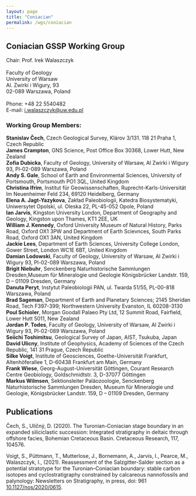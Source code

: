 ```yaml
---
layout: page
title: "Coniacian"
permalink: /wgs/coniacian
---
```

## Coniacian GSSP Working Group

<div class="person-grid">
    <div class="person">
        <div>
            <img src="https://stratigraphy.org/subcommission-cretaceous/images/person-walaszczyk.jpg" alt="" />
        </div>
        <div class="contact-details">
            Chair: Prof. Irek Walaszczyk<br />
            <br />
            Faculty of Geology<br />
            University of Warsaw<br />
            Al. Zwirki i Wigury, 93<br />
            02-089 Warszawa, Poland<br />
            <br />
            Phone: +48 22 5540482<br />
            E-mail: <a href="i.walaszczyk@uw.edu.pl<br /> ">i.walaszczyk@uw.edu.pl<br /> </a>
        </div>
    </div>
</div>

### Working Group Members:

**Stanislav Čech**, Czech Geological Survey, Klárov 3/131. 118 21 Praha 1, Czech Republic  
**James Crampton**, GNS Science, Post Office Box 30368, Lower Hutt, New Zealand  
**Zofia Dubicka**, Faculty of Geology, University of Warsaw, Al Zwirki i Wigury 93, Pl-02-089 Warszawa, Poland  
**Andy S. Gale**, School of Earth and Environmental Sciences, University of Portsmouth, Portsmouth PO1 3QL, United Kingdom  
**Christina Ifrim**, Institut für Geowissenschaften, Ruprecht-Karls-Universität Im Neuenheimer Feld 234, 69120 Heidelberg, Germany  
**Elena A. Jagt-Yazykova**, Zakład Paleobiologii, Katedra Biosystematyki, Uniwersytet Opolski, ul. Oleska 22, PL-45-052 Opole, Poland  
**Ian Jarvis**, Kingston University London, Department of Geography and Geology, Kingston upon Thames, KT1 2EE, UK  
**William J. Kennedy**, Oxford University Museum of Natural History, Parks Road, Oxford OX1 3PW and Department of Earth Scievnces, South Parks Road, Oxford OX1 3AN, United Kingdom  
**Jackie Lees**, Department of Earth Sciences, University College London, Gower Street, London WC1E 6BT, United Kingdom  
**Damian Lodowski**, Faculty of Geology, University of Warsaw, Al Zwirki i Wigury 93, Pl-02-089 Warszawa, Poland  
**Brigit Niebuhr**, Senckenberg Naturhistorische Sammlungen Dresden,Museum für Mineralogie und Geologie Königsbrücker Landstr. 159, D – 01109 Dresden, Germany  
**Danuta Peryt**, Instytut Paleobiologii PAN, ul. Twarda 51/55, PL-00-818 Warszawa, Poland  
**Brad Sageman**, Department of Earth and Planetary Sciences; 2145 Sheridan Road, Tech F397-399; Northwestern University Evanston, IL 60208-3130  
**Poul Schioler**, Morgan Goodall Palaeo Pty Ltd, 12 Summit Road, Fairfield, Lower Hutt 5011, New Zealand  
**Jordan P. Todes**, Faculty of Geology, University of Warsaw, Al Zwirki i Wigury 93, Pl-02-089 Warszawa, Poland  
**Seiichi Toshimitsu**, Geological Survey of Japan, AIST, Tsukuba, Japan  
**David Ulicny**, Institute of Geophysics, Academy of Sciences of the Czech Republic, 141 31 Prague, Czech Republic  
**Silke Voigt**, Institute of Geosciences, Goethe-Universität Frankfurt, Altenhöferallee 1, D-60438 Frankfurt am Main, Germany  
**Frank Wiese**, Georg-August-Universität Göttingen, Courant Research Centre Geobiology, Goldschmidtstr. 3, D-37077 Göttingen  
**Markus Wilmsen**, Sektionsleiter Paläozoologie, Senckenberg Naturhistorische Sammlungen Dresden, Museum für Mineralogie und Geologie, Königsbrücker Landstr. 159, D – 01109 Dresden, Germany  

## Publications
Čech, S., Uličný, D. (2020). The Turonian-Coniacian stage boundary in an expanded siliciclastic succession: Integrated stratigraphy in deltaic through offshore facies, Bohemian Cretaceous Basin. Cretaceous Research, 117, 104576.

Voigt, S., Püttmann, T., Mutterlose, J., Bornemann, A., Jarvis, I., Pearce, M., Walaszczyk, I., (2021). Reassessment of the Salzgitter-Salder section as a potential stratotype for the Turonian–Coniacian boundary: stable carbon isotopes and cyclostratigraphy constrained by calcareous nannofossils and palynology: Newsletters on Stratigraphy, in press, doi: 961 [10.1127/nos/2020/0615](https://doi.org/10.1127/nos/2020/0615).

<!--
### Relevant publications and presentations arising from members of the Coniacian WG in 2018-2019:

Peryt, D., Dubicka, Z. and Walaszczyk, I. 2018. Foraminiferal bioevents within the Turonian-Coniacian boundary interval in Central Europe. Forams 2018, 17-24 June 2018, Edinburgh.

Stróżyk, K., Barski, M., Dubicka, Z. and Walaszczyk, I. 2018. Integrated biostratigraphy of the Turonian-Coniacian boundary interval in the Folwark Quarry (Opole Trough, SW Poland). 9th Czech-Slovak-Polish Palaeontological Conference & 11th MIKRO 2018 Workshop, 17-19 Oct. 2018, Prague.
-->
